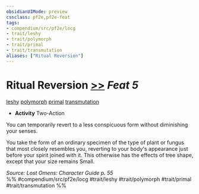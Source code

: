 ```yaml
---
obsidianUIMode: preview
cssclass: pf2e,pf2e-feat
tags:
- compendium/src/pf2e/locg
- trait/leshy
- trait/polymorph
- trait/primal
- trait/transmutation
aliases: ["Ritual Reversion"]
---
```

# Ritual Reversion  [>>](../../Rules/core-rulebook/chapter-9-playing-the-game.md#Actions "Two-Action") *Feat 5*  
[leshy](../../Rules/traits/leshy-b1.md)  [polymorph](../../Rules/traits/polymorph.md)  [primal](../../Rules/traits/primal.md)  [transmutation](../../Rules/traits/transmutation.md)  

- **Activity** Two-Action

You can temporarily revert to a less conspicuous form without diminishing your senses.

You take the form of an ordinary specimen of the type of plant or fungus that most closely resembles you, reverting to your body's appearance just before your spirit joined with it. This otherwise has the effects of tree shape, except that your size remains Small.

*Source: Lost Omens: Character Guide p. 55*  
%% #compendium/src/pf2e/locg #trait/leshy #trait/polymorph #trait/primal #trait/transmutation %%